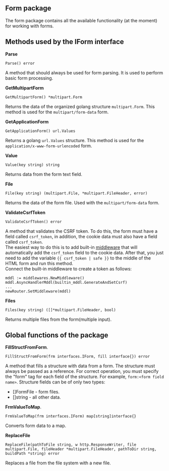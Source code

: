 ## Form package
The form package contains all the available functionality (at the moment) for working with forms.

## Methods used by the IForm interface
__Parse__
```
Parse() error
```
A method that should always be used for form parsing. It is used to perform basic form processing.

__GetMultipartForm__
```
GetMultipartForm() *multipart.Form
```
Returns the data of the organized golang structure ``multipart.Form``. This method is used for the ``multipart/form-data`` form.

__GetApplicationForm__
```
GetApplicationForm() url.Values
```
Returns a golang ``url.Values`` structure. This method is used for the ``application/x-www-form-urlencoded`` form.

__Value__
```
Value(key string) string
```
Returns data from the form text field.

__File__
```
File(key string) (multipart.File, *multipart.FileHeader, error)
```
Returns the data of the form file. Used with the ``multipart/form-data`` form.

__ValidateCsrfToken__
```
ValidateCsrfToken() error
```
A method that validates the CSRF token. To do this, the form must have a field called ``csrf_token``, in addition, the cookie data
must also have a field called ``csrf_token``.<br>
The easiest way to do this is to add built-in [middleware](https://github.com/uwine4850/foozy/blob/master/docs/en/middlewares.md)
that will automatically add the ``csrf_token`` field to the cookie data.
After that, you just need to add the variable ``{{ csrf_token | safe }}`` to the middle of the HTML form and run this method.<br>
Connect the built-in middleware to create a token as follows:
```
mddl := middlewares.NewMiddleware()
mddl.AsyncHandlerMddl(builtin_mddl.GenerateAndSetCsrf)
...
newRouter.SetMiddleware(mddl)
```

__Files__
```
Files(key string) ([]*multipart.FileHeader, bool)
```
Returns multiple files from the form(multiple input).

## Global functions of the package
__FillStructFromForm__.
```
FillStructFromForm(frm interfaces.IForm, fill interface{}) error
```
A method that fills a structure with data from a form.
The structure must always be passed as a reference.
For correct operation, you must specify the "form" tag for each field of the structure. For example, `form:<form field name>`.
Structure fields can be of only two types:
* []FormFile - form files.
* []string - all other data.

__FrmValueToMap__.
```
FrmValueToMap(frm interfaces.IForm) map[string]interface{}
```
Converts form data to a map.

__ReplaceFile__
```
ReplaceFile(pathToFile string, w http.ResponseWriter, file multipart.File, fileHeader *multipart.FileHeader, pathToDir string, buildPath *string) error
```
Replaces a file from the file system with a new file.
